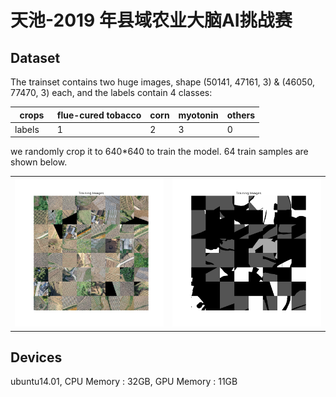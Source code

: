 # 天池-2019 年县域农业大脑AI挑战赛

## Dataset
The trainset contains two huge images, shape (50141, 47161, 3) & (46050, 77470, 3) each, and the labels contain 4 classes: 

crops    |   flue-cured tobacco   | corn |    myotonin    |  others 
---------|------------------------|------------------|----------------------|-----------  
labels     | 1 | 2 | 3 | 0  

we randomly crop it to 640*640 to train the model. 64 train samples are shown below.

<table>
  <tr>
    <td><img src="train_data.png?raw=true" width="1000"></td>
    <td><img src="train_label.png?raw=true" width="1000"></td>
  </tr>
</table>

## Devices
ubuntu14.01, CPU Memory : 32GB, GPU Memory : 11GB
